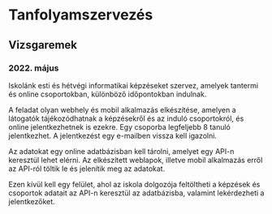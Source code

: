 # Tanfolyamszervezés

## Vizsgaremek

### 2022. május

Iskolánk esti és hétvégi informatikai képzéseket szervez, amelyek tantermi és online csoportokban, különböző időpontokban indulnak.

A feladat olyan webhely és mobil alkalmazás elkészítése, amelyen a látogatók tájékozódhatnak a képzésekről és az induló csoportokról, és online jelentkezhetnek is ezekre.  Egy csoporba legfeljebb 8 tanuló jelentkezhet. A jelentkezést egy e-mailben vissza kell igazolni.

Az adatokat egy online adatbázisban kell tárolni, amelyet egy API-n keresztül lehet elérni. Az elkészített weblapok, illetve mobil alkalmazás erről az API-ról töltik le és jelenítik meg az adatokat.

Ezen kívül kell egy felület, ahol az iskola dolgozója feltöltheti a képzések és csoportok adatait az API-n keresztül az adatbázisba, valamint lekérdezheti a jelentkezőket.
